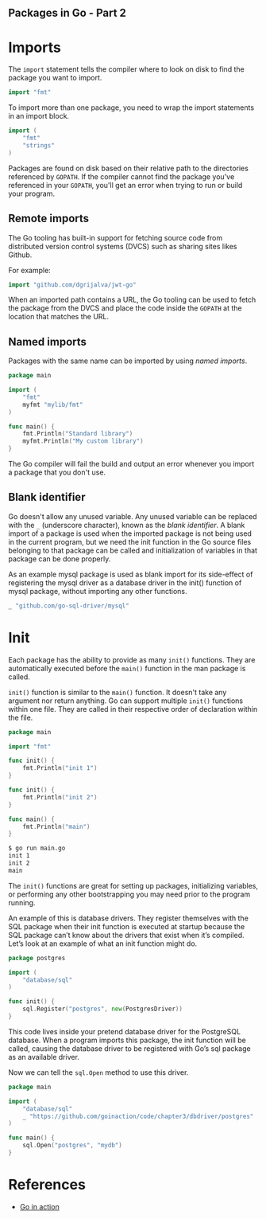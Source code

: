 ## Packages in Go - Part 2


# Imports

The `import` statement tells the compiler where to look on disk to find the package you want to import.

```go
import "fmt"
```

To import more than one package, you need to wrap the import statements in an import block.

```go
import (
    "fmt"
    "strings"
)
```

Packages are found on disk based on their relative path to the directories referenced by `GOPATH`. If the compiler cannot find the package you've referenced in your `GOPATH`, you'll get an error when trying to run or build your program.

 ## Remote imports

The Go tooling has built-in support for fetching source code from distributed version control systems (DVCS) such as sharing sites likes Github.

For example:

```go
import "github.com/dgrijalva/jwt-go" 
```

When an imported path contains a URL, the Go tooling can be used to fetch the package from the DVCS and place the code inside the `GOPATH` at the location that matches the URL. 

## Named imports

Packages with the same name can be imported by using *named imports*.

```go
package main

import (
    "fmt"
    myfmt "mylib/fmt"
)

func main() {
    fmt.Println("Standard library")
    myfmt.Println("My custom library")
}
```

The Go compiler will fail the build and output an error whenever you import a package that you don't use. 

## Blank identifier

Go doesn't allow any unused variable. Any unused variable can be replaced with the `_` (underscore character), known as the *blank identifier*. A blank import of a package is used when the imported package is not being used in the current program, but we need the init function in the Go source files belonging to that package can be called and initialization of variables in that package can be done properly.

As an example mysql package is used as blank import for its side-effect of registering the mysql driver as a database driver in the init()  function of mysql package, without importing any other functions.

```go
_ "github.com/go-sql-driver/mysql"
```

# Init

Each package has the ability to provide as many `init()` functions. They are automatically executed before the `main()` function in the man package is called. 

`init()` function is similar to the `main()` function. It doesn't take any argument nor return anything. Go can support multiple `init()` functions within one file. They are called in their respective order of declaration within the file.

```go
package main

import "fmt"

func init() {
    fmt.Println("init 1")
}

func init() {
    fmt.Println("init 2")
}

func main() {
    fmt.Println("main")
}
```
```bash
$ go run main.go
init 1
init 2
main
```

The `init()` functions are great for setting up packages, initializing variables, or performing any other bootstrapping you may need prior to the program running.

An example of this is database drivers. They register themselves with the SQL package when their init function is executed at startup because the SQL package can’t know about the drivers that exist when it’s compiled. Let’s look at an example of what an init function might do.

```go
package postgres

import (
    "database/sql"
)

func init() {
    sql.Register("postgres", new(PostgresDriver))
}
```
This code lives inside your pretend database driver for the PostgreSQL database. When a program imports this package, the init function will be called, causing the database driver to be registered with Go’s sql package as an available driver.

Now we can tell the `sql.Open` method to use this driver.

```go
package main

import (
    "database/sql"
    _ "https://github.com/goinaction/code/chapter3/dbdriver/postgres"
)

func main() {
    sql.Open("postgres", "mydb")
}
```

# References

- [Go in action](https://www.goodreads.com/en/book/show/22727352-go-in-action)

